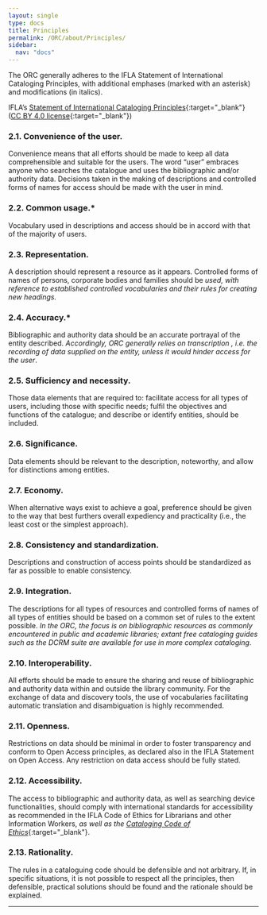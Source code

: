```yaml
---
layout: single
type: docs
title: Principles
permalink: /ORC/about/Principles/
sidebar:
  nav: "docs"
---
```


The ORC generally adheres to the IFLA Statement of International Cataloging Principles, with additional emphases (marked with an asterisk) and modifications (in italics).

IFLA’s [Statement of International Cataloging Principles](https://www.ifla.org/files/assets/cataloguing/icp/icp_2016-en.pdf){:target="_blank"} ([CC BY 4.0 license](https://creativecommons.org/licenses/by/4.0/){:target="_blank"})

### 2.1. Convenience of the user. 
Convenience means that all efforts should be made to keep all data comprehensible and suitable for the users. The word “user” embraces anyone who searches the catalogue and uses the bibliographic and/or authority data. Decisions taken in the making of descriptions and controlled forms of names for access should be made with the user in mind.

### 2.2. Common usage.*
Vocabulary used in descriptions and access should be in accord with that of the majority of users. 

### 2.3. Representation. 
A description should represent a resource as it appears. Controlled forms of names of persons, corporate bodies and families should be _used, with reference to established controlled vocabularies and their rules for creating new headings._

### 2.4. Accuracy.*
Bibliographic and authority data should be an accurate portrayal of the entity described. _Accordingly, ORC generally relies on transcription , i.e. the recording of data supplied on the entity, unless it would hinder access for the user_.

### 2.5. Sufficiency and necessity. 
Those data elements that are required to: facilitate access for all types of users, including those with specific needs; fulfil the objectives and functions of the catalogue; and describe or identify entities, should be included. 

### 2.6. Significance. 
Data elements should be relevant to the description, noteworthy, and allow for distinctions among entities.

### 2.7. Economy. 
When alternative ways exist to achieve a goal, preference should be given to the way that best furthers overall expediency and practicality (i.e., the least cost or the simplest approach).

### 2.8. Consistency and standardization. 
Descriptions and construction of access points should be standardized as far as possible to enable consistency.

### 2.9. Integration. 
The descriptions for all types of resources and controlled forms of names of all types of entities should be based on a common set of rules to the extent possible. _In the ORC, the focus is on bibliographic resources as commonly encountered in public and academic libraries; extant free cataloging guides such as the DCRM suite are available for use in more complex cataloging_.

### 2.10. Interoperability. 
All efforts should be made to ensure the sharing and reuse of bibliographic and authority data within and outside the library community. For the exchange of data and discovery tools, the use of vocabularies facilitating automatic translation and disambiguation is highly recommended.

### 2.11. Openness. 
Restrictions on data should be minimal in order to foster transparency and conform to Open Access principles, as declared also in the IFLA Statement on Open Access. Any restriction on data access should be fully stated.

### 2.12. Accessibility. 
The access to bibliographic and authority data, as well as searching device functionalities, should comply with international standards for accessibility as recommended in the IFLA Code of Ethics for Librarians and other Information Workers, _as well as the_ [_Cataloging Code of Ethics_](https://alair.ala.org/server/api/core/bitstreams/9923a196-d345-4244-a07c-19450965f167/content){:target="_blank"}.

### 2.13. Rationality. 
The rules in a cataloguing code should be defensible and not arbitrary. If, in specific situations, it is not possible to respect all the principles, then defensible, practical solutions should be found and the rationale should be explained.

---
